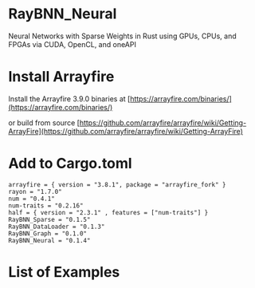 # RayBNN_Neural

Neural Networks with Sparse Weights in Rust using GPUs, CPUs, and FPGAs via CUDA, OpenCL, and oneAPI


# Install Arrayfire

Install the Arrayfire 3.9.0 binaries at [https://arrayfire.com/binaries/](https://arrayfire.com/binaries/)

or build from source
[https://github.com/arrayfire/arrayfire/wiki/Getting-ArrayFire](https://github.com/arrayfire/arrayfire/wiki/Getting-ArrayFire)




# Add to Cargo.toml
```
arrayfire = { version = "3.8.1", package = "arrayfire_fork" }
rayon = "1.7.0"
num = "0.4.1"
num-traits = "0.2.16"
half = { version = "2.3.1" , features = ["num-traits"] }
RayBNN_Sparse = "0.1.5"
RayBNN_DataLoader = "0.1.3"
RayBNN_Graph = "0.1.0"
RayBNN_Neural = "0.1.4"
```

# List of Examples



